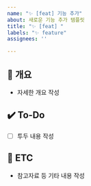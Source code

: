 ```yaml
---
name: "✨ [feat] 기능 추가"
about: 새로운 기능 추가 템플릿
title: "✨ [feat] "
labels: "✨ feature"
assignees: ''

---
```


## 📝 개요
- 자세한 개요 작성

## ✔️ To-Do
- [ ] 투두 내용 작성

## 👀 ETC
- 참고자료 등 기타 내용 작성
